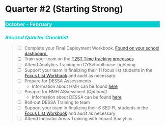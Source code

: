 # Quarter #2 (Starting Strong)

<body><h3 style="background-color:darkturquoise;"><c style="color:white;">October - February</h3></body>


<body><h3><i> <p style="color:darkturquoise">Second Quarter Checklist</p></i></h3></body>

>- [ ] Complete your Final Deployment Workbook. [Found on your school dashboard.](https://cityyear.sharepoint.com/teams/lax/LaxPrivate/LAProServe/SitePages/School%20Dashboards.aspx)
>- [ ] Train your team on the [T2ST Time tracking processes](https://bit.ly/3C3RExY)
>- [ ] Attend Analytics Training on CYSchoolhouse Lightning
>- [ ] Support your team in finalizing their 11 focus list students in the [Focus List Workbook](https://cityyear.sharepoint.com/teams/lax/LaxPrivate/LAProServe/SitePages/School%20Dashboards.aspx) and audit as necessary
>- [ ] Prepare for DESSA Assessments
>     - Information about HMH can be found [here](https://bit.ly/3AfjGpR)
>- [ ] Preapre for HMH ASsessment *(Optional)*
>     - Information about DESSA can be found [here](https://bit.ly/3AfjGpR)
>- [ ] Roll-out DESSA Training to team
>- [ ] Support your team in finalizing their 6 SED FL students in the [Focus List Workbook](https://cityyear.sharepoint.com/teams/lax/LaxPrivate/LAProServe/SitePages/School%20Dashboards.aspx) and audit as necessary
>- [ ] Attend Indicator Areas Training with Impact Analytics
